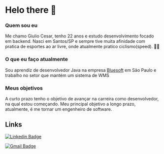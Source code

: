 # Helo there 👋
### Quem sou eu
Me chamo Giulio Cesar, tenho 22 anos e estudo desenvolvimento focado em backend.
Nasci em Santos/SP e sempre tive muita afinidade com pratica de esportes ao ar livre, onde atualmente pratico ciclismo(speed). 🚴‍♂️

### O que eu faço atualmente
Sou aprendiz de desenvolvedor Java na empresa [Bluesoft](https://bluesoft.com.br/) em São Paulo e trabalho no setor que mantém um sistema de WMS

### Meus objetivos
A curto prazo tenho o objetivo de avançar na carreira como desenvolvedor, na qual estou começando. Meu principal objetivo a longo prazo, atualmente, é me tornar um engenheiro de software.

## Links
[![Linkedin Badge](https://img.shields.io/badge/-LinkedIn-blue?style=flat-square&logo=Linkedin&logoColor=white&link=https://www.linkedin.com/in/giulio-bernardi-ti/)](https://www.linkedin.com/in/giulio-bernardi-ti/)

[![Gmail Badge](https://img.shields.io/badge/-Gmail-c14438?style=flat-square&logo=Gmail&logoColor=white&link=mailto:giulioccbernardi@gmail.com)](mailto:giulioccbernardi@gmail.com)
